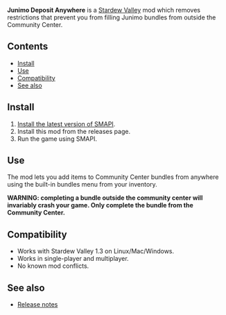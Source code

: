 ﻿﻿**Junimo Deposit Anywhere** is a [Stardew Valley](http://stardewvalley.net/) mod which removes
restrictions that prevent you from filling Junimo bundles from outside the Community Center.

## Contents
* [Install](#install)
* [Use](#use)
* [Compatibility](#compatibility)
* [See also](#see-also)

## Install
1. [Install the latest version of SMAPI](https://smapi.io).
2. Install this mod from the releases page.
3. Run the game using SMAPI.

## Use
The mod lets you add items to Community Center bundles from anywhere using the built-in bundles
menu from your inventory.

**WARNING: completing a bundle outside the community center will invariably crash your game. Only
complete the bundle from the Community Center.**

## Compatibility
* Works with Stardew Valley 1.3 on Linux/Mac/Windows.
* Works in single-player and multiplayer.
* No known mod conflicts.

## See also
* [Release notes](release-notes.md)
